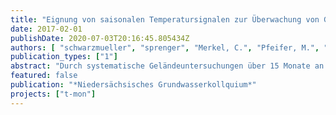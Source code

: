 ```yaml
---
title: "Eignung von saisonalen Temperatursignalen zur Überwachung von Grundwasserfließzeiten bei der Uferfiltration und Grundwasseranreicherung in Berlin"
date: 2017-02-01
publishDate: 2020-07-03T20:16:45.805434Z
authors: [ "schwarzmueller", "sprenger", "Merkel, C.", "Pfeifer, M.", "Schimmelpfennig, S.", "Sperlich, A.", "Grützmacher, G." ]
publication_types: ["1"]
abstract: "Durch systematische Geländeuntersuchungen über 15 Monate an zwei Brunnengalerien der Berliner Wasserbetriebe wurde untersucht, ob und inwieweit kontinuierliche Temperaturmessungen entlang der Fließstrecke des Grundwassers geeignet sind, die Aufenthaltszeit so zuverlässig zu bestimmen, dass ein kritisches Unterschreiten der 50-Tage-Linie erkannt und entsprechende betriebliche Gegenmaßnahmen im Routinebetrieb eingeleitet werden können. Die Temperaturmessung erfolgte kontinuierlich mittels Datenloggern in Entnahmebrunnen und Grundwassermessstellen und zusätzlich manuell bei wöchentlichen Probenahmen. Zeitreihen konservativer Tracer (Chlorid, Bromid, d18O und d2H) dienten der Validierung der aus den Temperaturmessungen bestimmten thermischen Retardations- und Dispersionskoeffizienten. Trotz signifikanter Unterschiede zwischen den beiden untersuchten Standorten erwiesen sich die Temperaturmessungen als geeignetes Instrument zur Bestimmung der Verweilzeiten. Aus den untersuchten Tracern konnten darüber hinaus Aussagen zum Mischungsverhältnis von angereichertem und autochthonem Grundwasser abgeleitet werden."
featured: false
publication: "*Niedersächsisches Grundwasserkollquium*"
projects: ["t-mon"]
---
```


